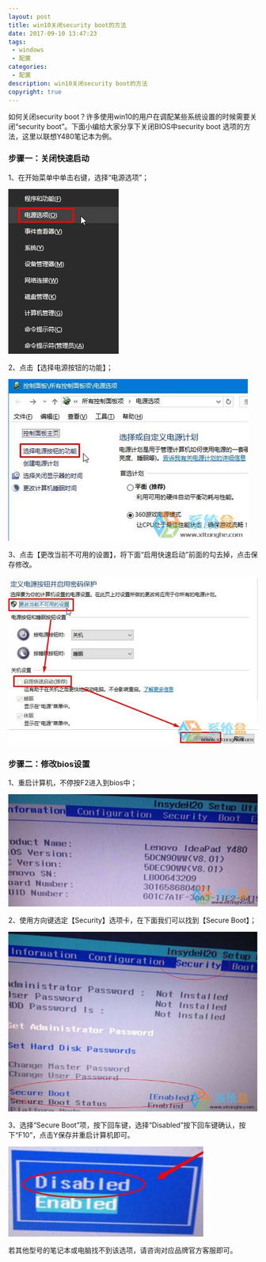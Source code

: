 ```yaml
---
layout: post
title: win10关闭security boot的方法
date: 2017-09-10 13:47:23
tags:
 - windows
 - 配置
categories:
 - 配置
description: win10关闭security boot的方法
copyright: true
---
```


如何关闭security boot？许多使用win10的用户在调配某些系统设置的时候需要关闭“security boot”。下面小编给大家分享下关闭BIOS中security boot 选项的方法，这里以联想Y480笔记本为例。

### 步骤一：关闭快速启动

1、在开始菜单中单击右键，选择“电源选项”；

![](/uploads/2017-09-10/1.jpg)

2、点击【选择电源按钮的功能】；

![](/uploads/2017-09-10/2.jpg)

3、点击【更改当前不可用的设置】，将下面“启用快速启动”前面的勾去掉，点击保存修改。

![](/uploads/2017-09-10/3.jpg)

### 步骤二：修改bios设置

1、重启计算机，不停按F2进入到bios中；

![](/uploads/2017-09-10/4.jpg)

2、使用方向键选定【Security】选项卡，在下面我们可以找到【Secure Boot】；

![](/uploads/2017-09-10/5.jpg)

3、选择“Secure Boot”项，按下回车键，选择“Disabled”按下回车键确认，按下“F10”，点击Y保存并重启计算机即可。

![](/uploads/2017-09-10/6.jpg)

若其他型号的笔记本或电脑找不到该选项，请咨询对应品牌官方客服即可。